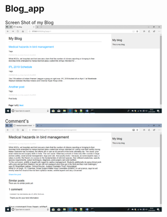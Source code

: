 # Blog_app

Screen Shot of my Blog
![image](https://github.com/Ajeetbisht/Blog_app/blob/master/blog.png)

Comment's
![image](https://github.com/Ajeetbisht/Blog_app/blob/master/blog2.png)
